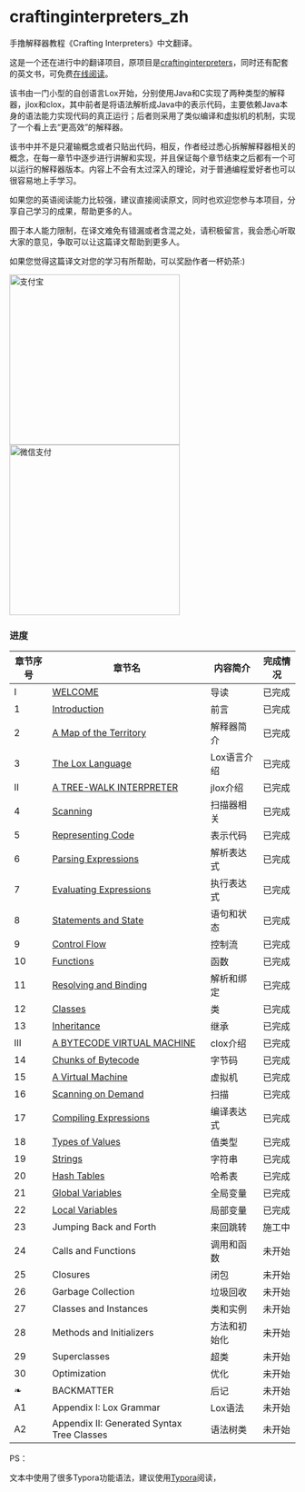 # craftinginterpreters_zh
手撸解释器教程《Crafting Interpreters》中文翻译。

这是一个还在进行中的翻译项目，原项目是[craftinginterpreters](https://github.com/munificent/craftinginterpreters)，同时还有配套的英文书，可免费[在线阅读](http://www.craftinginterpreters.com/)。

该书由一门小型的自创语言Lox开始，分别使用Java和C实现了两种类型的解释器，jlox和clox，其中前者是将语法解析成Java中的表示代码，主要依赖Java本身的语法能力实现代码的真正运行；后者则采用了类似编译和虚拟机的机制，实现了一个看上去“更高效”的解释器。

该书中并不是只灌输概念或者只贴出代码，相反，作者经过悉心拆解解释器相关的概念，在每一章节中逐步进行讲解和实现，并且保证每个章节结束之后都有一个可以运行的解释器版本。内容上不会有太过深入的理论，对于普通编程爱好者也可以很容易地上手学习。

如果您的英语阅读能力比较强，建议直接阅读原文，同时也欢迎您参与本项目，分享自己学习的成果，帮助更多的人。

囿于本人能力限制，在译文难免有错漏或者含混之处，请积极留言，我会悉心听取大家的意见，争取可以让这篇译文帮助到更多人。

如果您觉得这篇译文对您的学习有所帮助，可以奖励作者一杯奶茶:)

<img src="https://cdn.nlark.com/yuque/0/2022/png/762228/1650855595989-3b840e88-476e-42ac-bf87-f310f71e43a6.png?x-oss-process=image%2Fresize%2Cw_750%2Climit_0" alt="支付宝" width="300" height="300" />                    <img src="https://cdn.nlark.com/yuque/0/2022/png/762228/1650855607492-4466d311-b8c9-45e2-88cd-2aeb1f1c8faa.png" alt="微信支付" width="300" height="300" />

### 进度

| 章节序号 | 章节名                                                       | 内容简介     | 完成情况 |
| -------- | ------------------------------------------------------------ | ------------ | -------- |
| I        | [WELCOME](./content/I.WELCOME.md)                            | 导读         | 已完成   |
| 1        | [Introduction](./content/1.前言.md)                          | 前言         | 已完成   |
| 2        | [A Map of the Territory](./content/2.领土地图.md)            | 解释器简介   | 已完成   |
| 3        | [The Lox Language](./content/3.Lox语言.md)                   | Lox语言介绍  | 已完成   |
| II       | [A TREE-WALK INTERPRETER](./content/II.A_TREE-WALK_INTERPRETER.md) | jlox介绍     | 已完成   |
| 4        | [Scanning](./content/4.扫描.md)                              | 扫描器相关   | 已完成   |
| 5        | [Representing Code](./content/5.表示代码.md)                 | 表示代码     | 已完成   |
| 6        | [Parsing Expressions](./content/6.解析表达式.md)             | 解析表达式   | 已完成   |
| 7        | [Evaluating Expressions](./content/7.表达式求值.md)          | 执行表达式   | 已完成   |
| 8        | [Statements and State](./content/8.表达式和状态.md)          | 语句和状态   | 已完成   |
| 9        | [Control Flow](./content/9.控制流.md)                        | 控制流       | 已完成   |
| 10       | [Functions](./content/10.函数.md)                            | 函数         | 已完成   |
| 11       | [Resolving and Binding](./content/11.解析和绑定.md)          | 解析和绑定   | 已完成   |
| 12       | [Classes](./content/12.类.md)                                | 类           | 已完成   |
| 13       | [Inheritance](./content/13.继承.md)                          | 继承         | 已完成   |
| III      | [A BYTECODE VIRTUAL MACHINE](./content/III.A_BYTECODE_VIRTUAL_MACHINE.md) | clox介绍     | 已完成   |
| 14       | [Chunks of Bytecode](./content/14.字节码块.md)               | 字节码       | 已完成   |
| 15       | [A Virtual Machine](./content/15.虚拟机.md)                  | 虚拟机       | 已完成   |
| 16       | [Scanning on Demand](./content/16.按需扫描.md)               | 扫描         | 已完成   |
| 17       | [Compiling Expressions](./content/17.编译表达式.md)          | 编译表达式   | 已完成   |
| 18       | [Types of Values](./content/18.值类型.md)                    | 值类型       | 已完成   |
| 19       | [Strings](./content/19.字符串.md)                            | 字符串       | 已完成   |
| 20       | [Hash Tables](./content/20.哈希表.md)                        | 哈希表       | 已完成   |
| 21       | [Global Variables](./content/21.全局变量.md)                 | 全局变量     | 已完成   |
| 22       | [Local Variables](./content/22.局部变量.md)                  | 局部变量     | 已完成   |
| 23       | Jumping Back and Forth                                       | 来回跳转     | 施工中   |
| 24       | Calls and Functions                                          | 调用和函数   | 未开始   |
| 25       | Closures                                                     | 闭包         | 未开始   |
| 26       | Garbage Collection                                           | 垃圾回收     | 未开始   |
| 27       | Classes and Instances                                        | 类和实例     | 未开始   |
| 28       | Methods and Initializers                                     | 方法和初始化 | 未开始   |
| 29       | Superclasses                                                 | 超类         | 未开始   |
| 30       | Optimization                                                 | 优化         | 未开始   |
| ❧        | BACKMATTER                                                   | 后记         | 未开始   |
| A1       | Appendix I: Lox Grammar                                      | Lox语法      | 未开始   |
| A2       | Appendix II: Generated Syntax Tree Classes                   | 语法树类     | 未开始   |



PS：

文本中使用了很多Typora功能语法，建议使用[Typora](https://typora.io/)阅读，
